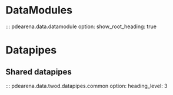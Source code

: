 # DataModules

::: pdearena.data.datamodule
    option:
        show_root_heading: true




# Datapipes

## Shared datapipes

::: pdearena.data.twod.datapipes.common
    option:
        heading_level: 3
